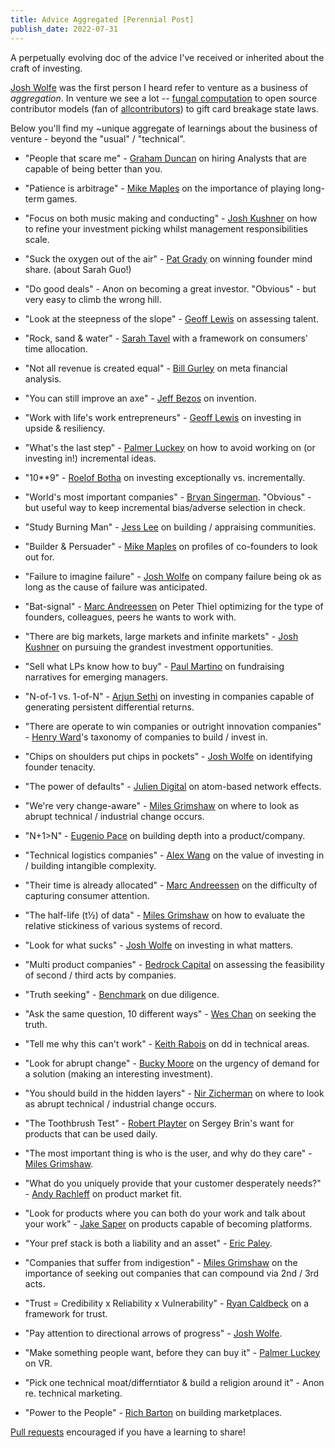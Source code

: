 ```yaml
---
title: Advice Aggregated [Perennial Post]
publish_date: 2022-07-31
---
```


A perpetually evolving doc of the advice I've received or inherited about the craft of investing.

[Josh Wolfe](https://luxcapital.com/team/josh-wolfe/) was the first person I heard refer to venture as a business of *aggregation*. In venture we see a lot -- [fungal computation](https://www.ncbi.nlm.nih.gov/pmc/articles/PMC6227805/) to open source contributor models (fan of [allcontributors](https://allcontributors.org/)) to gift card breakage state laws.

Below you'll find my ~unique aggregate of learnings about the business of venture - beyond the "usual" / "technical".    

- "People that scare me" - [Graham Duncan](https://podcasts.apple.com/gb/podcast/362-graham-duncan-talent-is-the-best-asset-class/id863897795?i=1000430803993) on hiring Analysts that are capable of being better than you.

- "Patience is arbitrage" - [Mike Maples](https://www.youtube.com/watch?v=j9xouls5eX0) on the importance of playing long-term games.

- "Focus on both music making and conducting" - [Josh Kushner](https://open.spotify.com/episode/0SEcbog1iWyMIPtbQxQuYF?si=_06bEVGYTWG6n6R7Df6Eug) on how to refine your investment picking whilst management responsibilities scale.

- "Suck the oxygen out of the air" - [Pat Grady](https://twitter.com/gradypb/status/1500853918036729856?s=20&t=nBg6rHzCk0fTZD5avEMTEg) on winning founder mind share. (about Sarah Guo!)

- "Do good deals" - Anon on becoming a great investor. "Obvious" - but very easy to climb the wrong hill.

- "Look at the steepness of the slope" - [Geoff Lewis](https://www.youtube.com/watch?v=gd8ljRyBmTQ) on assessing talent.

- "Rock, sand & water" - [Sarah Tavel](https://sarahtavel.medium.com/the-opportunity-and-risks-for-consumer-startups-in-a-social-distancing-world-a-framework-for-15f65e2fbdff) with a framework on consumers' time allocation.

- "Not all revenue is created equal" - [Bill Gurley](https://abovethecrowd.com/2011/05/24/all-revenue-is-not-created-equal-the-keys-to-the-10x-revenue-club/) on meta financial analysis.

- "You can still improve an axe" - [Jeff Bezos](https://twitter.com/jeffbezos/status/1579252993903710209?s=46&t=e_5RETxF9pcys_FJLcDziQ) on invention. 

- "Work with life's work entrepreneurs" - [Geoff Lewis](https://twitter.com/GeoffLewisOrg/status/1535389983661559809) on investing in upside & resiliency. 

- "What's the last step" - [Palmer Luckey](https://www.youtube.com/watch?v=dMhVrYhQUsk) on how to avoid working on (or investing in!) incremental ideas. 

- "10**9" - [Roelof Botha](https://www.protocol.com/sequoia-roelof-botha) on investing exceptionally vs. incrementally. 

- "World's most important companies" - [Bryan Singerman](https://www.joincolossus.com/episodes/34530101/singerman-investing-in-the-best-founders). "Obvious" - but useful way to keep incremental bias/adverse selection in check.

- "Study Burning Man" - [Jess Lee](https://podcasts.apple.com/ca/podcast/jess-lee-designing-investment-products/id1154105909?i=1000568849876) on building / appraising communities.  

- "Builder & Persuader" - [Mike Maples](https://ventureunlocked.substack.com/p/mikemaples019) on profiles of co-founders to look out for. 

- "Failure to imagine failure" - [Josh Wolfe](https://twitter.com/wolfejosh/status/1239006370382393345?lang=en-GB) on company failure being ok as long as the cause of failure was anticipated.  

- "Bat-signal" - [Marc Andreessen](https://conversationswithtyler.com/episodes/marc-andreessen/) on Peter Thiel optimizing for the type of founders, colleagues, peers he wants to work with.

- "There are big markets, large markets and infinite markets" - [Josh Kushner](https://open.spotify.com/episode/0SEcbog1iWyMIPtbQxQuYF?si=_06bEVGYTWG6n6R7Df6Eug) on pursuing the grandest investment opportunities. 

- "Sell what LPs know how to buy" - [Paul Martino](https://ventureunlocked.substack.com/p/paulmartino) on fundraising narratives for emerging managers. 

- "N-of-1 vs. 1-of-N" - [Arjun Sethi](https://tribecap.co/faq-on-carta-n-of-1-and-atomic-units/) on investing in companies capable of generating persistent differential returns. 

- "There are operate to win companies or outright innovation companies" - [Henry Ward](https://podcasts.apple.com/us/podcast/henry-ward-transforming-private-markets/id1154105909?i=1000558237878)'s taxonomy of companies to build / invest in.

- "Chips on shoulders put chips in pockets" - [Josh Wolfe](https://twitter.com/wolfejosh/status/1284108444656717825?s=20&t=30e5q8b_mhQQdJEDrQ_4aQ) on identifying founder tenacity. 

- "The power of defaults" - [Julien Digital](https://julian.digital/2021/12/20/the-power-of-defaults/) on atom-based network effects.

- "We're very change-aware" - [Miles Grimshaw](https://www.acquired.fm/episodes/benchmark-part-ii-the-dinner) on where to look as abrupt technical / industrial change occurs.

- "N+1>N" - [Eugenio Pace](https://www.linkedin.com/in/eugeniop/) on building depth into a product/company. 

- "Technical logistics companies" - [Alex Wang](https://podcasts.apple.com/us/podcast/alexandr-wang-a-primer-on-ai/id1154105909?i=1000557211885) on the value of investing in / building intangible complexity. 

- "Their time is already allocated" - [Marc Andreessen](https://www.joincolossus.com/episodes/58516750/andreessen-making-the-future) on the difficulty of capturing consumer attention.

- "The half-life (t½) of data" - [Miles Grimshaw](https://www.joincolossus.com/episodes/29895246/grimshaw-assessing-the-dna-of-software-companies?tab=transcript) on how to evaluate the relative stickiness of various systems of record.  

- "Look for what sucks" - [Josh Wolfe](https://podcasts.apple.com/us/podcast/josh-wolfe-the-tech-imperative/id1154105909?i=1000436137469) on investing in what matters.

- "Multi product companies" - [Bedrock Capital](https://www.bedrockcap.com/letters/rippling-is-built-different) on assessing the feasibility of second / third acts by companies.

- "Truth seeking" - [Benchmark](https://www.acquired.fm/episodes/benchmark-part-ii-the-dinner) on due diligence.

- "Ask the same question, 10 different ways" - [Wes Chan](https://www.thetwentyminutevc.com/wes-chan/) on seeking the truth. 

- "Tell me why this can't work" - [Keith Rabois](https://www.youtube.com/watch?v=fA00lIUES9A) on dd in technical areas.

- "Look for abrupt change" - [Bucky Moore](https://www.youtube.com/watch?v=oCax9O5FZhM) on the urgency of demand for a solution (making an interesting investment).

- "You should build in the hidden layers" - [Nir Zicherman](https://www.zaxis.page/p/hidden-layers) on where to look as abrupt technical / industrial change occurs.

- "The Toothbrush Test" - [Robert Playter](https://www.youtube.com/watch?v=cLVdsZ3I5os) on Sergey Brin's want for products that can be used daily.

- "The most important thing is who is the user, and why do they care" - [Miles Grimshaw](https://www.youtube.com/watch?v=ZZgerlKINHA).

- "What do you uniquely provide that your customer desperately needs?" - [Andy Rachleff](https://greatness.floodgate.com/episodes/andy-rachleff-on-how-to-know-if-youve-got-product-market-fit-XxGvX8DH/transcript) on product market fit.

- "Look for products where you can both do your work and talk about your work" - [Jake Saper](https://shomik.substack.com/p/18-jake-saper-general-partner-emergence#details) on products capable of becoming platforms.

- "Your pref stack is both a liability and an asset" - [Eric Paley](https://www.youtube.com/watch?v=j9xouls5eX0).

- "Companies that suffer from indigestion" - [Miles Grimshaw](https://www.joincolossus.com/episodes/29895246/grimshaw-assessing-the-dna-of-software-companies?tab=transcript) on the importance of seeking out companies that can compound via 2nd / 3rd acts.

- "Trust = Credibility x Reliability x Vulnerability" - [Ryan Caldbeck](https://x.com/ryan_caldbeck/status/1013626221601738754?s=20) on a framework for trust.

- "Pay attention to directional arrows of progress" - [Josh Wolfe](https://podcasts.apple.com/us/podcast/josh-wolfe-the-tech-imperative/id1154105909?i=1000436137469).

- "Make something people want, before they can buy it" - [Palmer Luckey](https://open.spotify.com/episode/5I7Ue6hICwZWnI3ggtgaMY?si=6bc3fb2a78024535) on VR. 

- "Pick one technical moat/differntiator & build a religion around it" - Anon re. technical marketing.

- "Power to the People" - [Rich Barton](https://kwokchain.com/2019/04/09/making-uncommon-knowledge-common/) on building marketplaces.    
     
[Pull requests](https://github.com/alexmackenzie-wx/blog) encouraged if you have a learning to share!
